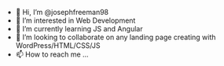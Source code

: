 - 👋 Hi, I’m @josephfreeman98
- 👀 I’m interested in Web Development
- 🌱 I’m currently learning JS and Angular
- 💞️ I’m looking to collaborate on any landing page creating with WordPress/HTML/CSS/JS
- 📫 How to reach me ...

<!---
josephfreeman98/josephfreeman98 is a ✨ special ✨ repository because its `README.md` (this file) appears on your GitHub profile.
You can click the Preview link to take a look at your changes.
--->

